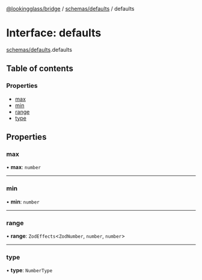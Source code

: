 [@lookingglass/bridge](../README.md) / [schemas/defaults](../modules/schemas_defaults.md) / defaults

# Interface: defaults

[schemas/defaults](../modules/schemas_defaults.md).defaults

## Table of contents

### Properties

- [max](schemas_defaults.defaults.md#max)
- [min](schemas_defaults.defaults.md#min)
- [range](schemas_defaults.defaults.md#range)
- [type](schemas_defaults.defaults.md#type)

## Properties

### max

• **max**: `number`

___

### min

• **min**: `number`

___

### range

• **range**: `ZodEffects`<`ZodNumber`, `number`, `number`\>

___

### type

• **type**: `NumberType`
